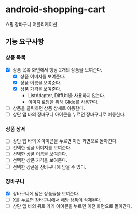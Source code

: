 # android-shopping-cart

쇼핑 장바구니 어플리케이션

## 기능 요구사항

### 상품 목록

- [x] 상품 목록 화면에서 행당 2개의 상품을 보여준다.
    - [x] 상품 이미지를 보여준다.
    - [x] 상품 이름을 보여준다.
    - [x] 상품 가격을 보여준다.
        - ListAdapter, DiffUtil을 사용하지 않는다.
        - 이미지 로딩을 위해 Glide를 사용한다.
- [ ] 상품을 클릭하면 상품 상세로 이동한다.
- [ ] 상단 앱 바의 장바구니 아이콘을 누르면 장바구니로 이동한다.

### 상품 상세

- [ ] 상단 앱 바의 X 아이콘을 누르면 이전 화면으로 돌아간다.
- [ ] 선택한 상품 이미지를 보여준다.
- [ ] 선택한 상품 이름을 보여준다.
- [ ] 선택한 상품 가격을 보여준다.
- [ ] 선택한 상품을 장바구니에 담을 수 있다.

### 장바구니

- [x] 장바구니에 담은 상품들을 보여준다.
- [ ] X를 누르면 장바구니에서 해당 상품이 삭제된다.
- [ ] 상단 앱 바의 뒤로 가기 아이콘을 누르면 이전 화면으로 돌아간다.
